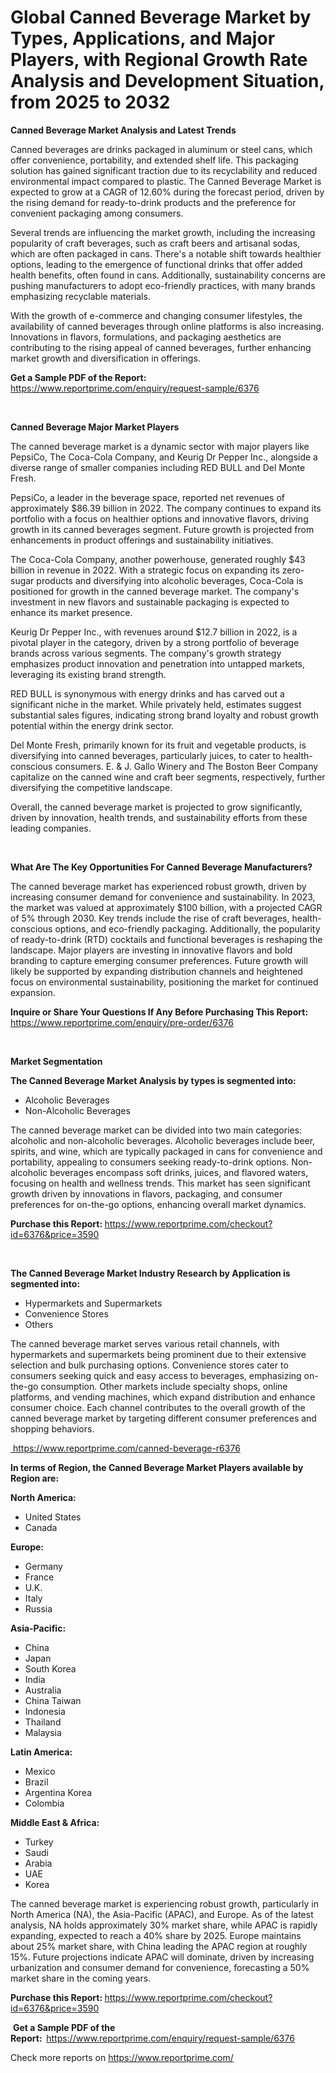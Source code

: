 <p><h1>Global Canned Beverage Market by Types, Applications, and Major Players, with Regional Growth Rate Analysis and Development Situation, from 2025 to 2032</h1></p><p><strong>Canned Beverage Market Analysis and Latest Trends</strong></p>
<p><p>Canned beverages are drinks packaged in aluminum or steel cans, which offer convenience, portability, and extended shelf life. This packaging solution has gained significant traction due to its recyclability and reduced environmental impact compared to plastic. The Canned Beverage Market is expected to grow at a CAGR of 12.60% during the forecast period, driven by the rising demand for ready-to-drink products and the preference for convenient packaging among consumers.</p><p>Several trends are influencing the market growth, including the increasing popularity of craft beverages, such as craft beers and artisanal sodas, which are often packaged in cans. There's a notable shift towards healthier options, leading to the emergence of functional drinks that offer added health benefits, often found in cans. Additionally, sustainability concerns are pushing manufacturers to adopt eco-friendly practices, with many brands emphasizing recyclable materials.</p><p>With the growth of e-commerce and changing consumer lifestyles, the availability of canned beverages through online platforms is also increasing. Innovations in flavors, formulations, and packaging aesthetics are contributing to the rising appeal of canned beverages, further enhancing market growth and diversification in offerings.</p></p>
<p><strong>Get a Sample PDF of the Report:&nbsp;</strong> <a href="https://www.reportprime.com/enquiry/request-sample/6376?utm_campaign=2238&utm_medium=2&utm_source=Github&utm_content=ia&utm_term=19032025&utm_id=canned-beverage">https://www.reportprime.com/enquiry/request-sample/6376</a></p>
<p>&nbsp;</p>
<p><strong>Canned Beverage Major Market Players</strong></p>
<p><p>The canned beverage market is a dynamic sector with major players like PepsiCo, The Coca-Cola Company, and Keurig Dr Pepper Inc., alongside a diverse range of smaller companies including RED BULL and Del Monte Fresh. </p><p>PepsiCo, a leader in the beverage space, reported net revenues of approximately $86.39 billion in 2022. The company continues to expand its portfolio with a focus on healthier options and innovative flavors, driving growth in its canned beverages segment. Future growth is projected from enhancements in product offerings and sustainability initiatives.</p><p>The Coca-Cola Company, another powerhouse, generated roughly $43 billion in revenue in 2022. With a strategic focus on expanding its zero-sugar products and diversifying into alcoholic beverages, Coca-Cola is positioned for growth in the canned beverage market. The company's investment in new flavors and sustainable packaging is expected to enhance its market presence.</p><p>Keurig Dr Pepper Inc., with revenues around $12.7 billion in 2022, is a pivotal player in the category, driven by a strong portfolio of beverage brands across various segments. The company's growth strategy emphasizes product innovation and penetration into untapped markets, leveraging its existing brand strength.</p><p>RED BULL is synonymous with energy drinks and has carved out a significant niche in the market. While privately held, estimates suggest substantial sales figures, indicating strong brand loyalty and robust growth potential within the energy drink sector.</p><p>Del Monte Fresh, primarily known for its fruit and vegetable products, is diversifying into canned beverages, particularly juices, to cater to health-conscious consumers. E. & J. Gallo Winery and The Boston Beer Company capitalize on the canned wine and craft beer segments, respectively, further diversifying the competitive landscape.</p><p>Overall, the canned beverage market is projected to grow significantly, driven by innovation, health trends, and sustainability efforts from these leading companies.</p></p>
<p>&nbsp;</p>
<p><strong>What Are The Key Opportunities For Canned Beverage Manufacturers?</strong></p>
<p><p>The canned beverage market has experienced robust growth, driven by increasing consumer demand for convenience and sustainability. In 2023, the market was valued at approximately $100 billion, with a projected CAGR of 5% through 2030. Key trends include the rise of craft beverages, health-conscious options, and eco-friendly packaging. Additionally, the popularity of ready-to-drink (RTD) cocktails and functional beverages is reshaping the landscape. Major players are investing in innovative flavors and bold branding to capture emerging consumer preferences. Future growth will likely be supported by expanding distribution channels and heightened focus on environmental sustainability, positioning the market for continued expansion.</p></p>
<p><strong>Inquire or Share Your Questions If Any Before Purchasing This Report:</strong> <a href="https://www.reportprime.com/enquiry/pre-order/6376?utm_campaign=2238&utm_medium=2&utm_source=Github&utm_content=ia&utm_term=19032025&utm_id=canned-beverage">https://www.reportprime.com/enquiry/pre-order/6376</a></p>
<p>&nbsp;</p>
<p><strong>Market Segmentation</strong></p>
<p><strong>The Canned Beverage Market Analysis by types is segmented into:</strong></p>
<p><ul><li>Alcoholic Beverages</li><li>Non-Alcoholic Beverages</li></ul></p>
<p><p>The canned beverage market can be divided into two main categories: alcoholic and non-alcoholic beverages. Alcoholic beverages include beer, spirits, and wine, which are typically packaged in cans for convenience and portability, appealing to consumers seeking ready-to-drink options. Non-alcoholic beverages encompass soft drinks, juices, and flavored waters, focusing on health and wellness trends. This market has seen significant growth driven by innovations in flavors, packaging, and consumer preferences for on-the-go options, enhancing overall market dynamics.</p></p>
<p><strong>Purchase this Report:&nbsp;</strong><a href="https://www.reportprime.com/checkout?id=6376&price=3590&utm_campaign=2238&utm_medium=2&utm_source=Github&utm_content=ia&utm_term=19032025&utm_id=canned-beverage">https://www.reportprime.com/checkout?id=6376&price=3590</a></p>
<p>&nbsp;</p>
<p><strong>The Canned Beverage Market Industry Research by Application is segmented into:</strong></p>
<p><ul><li>Hypermarkets and Supermarkets</li><li>Convenience Stores</li><li>Others</li></ul></p>
<p><p>The canned beverage market serves various retail channels, with hypermarkets and supermarkets being prominent due to their extensive selection and bulk purchasing options. Convenience stores cater to consumers seeking quick and easy access to beverages, emphasizing on-the-go consumption. Other markets include specialty shops, online platforms, and vending machines, which expand distribution and enhance consumer choice. Each channel contributes to the overall growth of the canned beverage market by targeting different consumer preferences and shopping behaviors.</p></p>
<p><a href="https://www.reportprime.com/canned-beverage-r6376?utm_campaign=2238&utm_medium=2&utm_source=Github&utm_content=ia&utm_term=19032025&utm_id=canned-beverage">&nbsp;https://www.reportprime.com/canned-beverage-r6376</a></p>
<p><strong>In terms of Region, the Canned Beverage Market Players available by Region are:</strong></p>
<p>
    <p> <strong> North America: </strong>
        <ul>
            <li>United States</li>
            <li>Canada</li>
        </ul>
        </p> 
    <p> <strong> Europe: </strong>
        <ul>
            <li>Germany</li>
            <li>France</li>
            <li>U.K.</li>
            <li>Italy</li>
            <li>Russia</li>
        </ul>
        </p> 
    <p> <strong> Asia-Pacific: </strong>
        <ul>
            <li>China</li>
            <li>Japan</li>
            <li>South Korea</li>
            <li>India</li>
            <li>Australia</li>
            <li>China Taiwan</li>
            <li>Indonesia</li>
            <li>Thailand</li>
            <li>Malaysia</li>
        </ul>
        </p> 
    <p> <strong> Latin America: </strong>
        <ul>
            <li>Mexico</li>
            <li>Brazil</li>
            <li>Argentina Korea</li>
            <li>Colombia</li>
        </ul>
        </p> 
    <p> <strong> Middle East & Africa: </strong>
        <ul>
            <li>Turkey</li>
            <li>Saudi</li>
            <li>Arabia</li>
            <li>UAE</li>
            <li>Korea</li>
        </ul>
    </p>
    </p>
<p><p>The canned beverage market is experiencing robust growth, particularly in North America (NA), the Asia-Pacific (APAC), and Europe. As of the latest analysis, NA holds approximately 30% market share, while APAC is rapidly expanding, expected to reach a 40% share by 2025. Europe maintains about 25% market share, with China leading the APAC region at roughly 15%. Future projections indicate APAC will dominate, driven by increasing urbanization and consumer demand for convenience, forecasting a 50% market share in the coming years.</p></p>
<p><strong>Purchase this Report: </strong><a href="https://www.reportprime.com/checkout?id=6376&price=3590&utm_campaign=2238&utm_medium=2&utm_source=Github&utm_content=ia&utm_term=19032025&utm_id=canned-beverage">https://www.reportprime.com/checkout?id=6376&price=3590</a></p>
<p>&nbsp;<strong>Get a Sample PDF of the Report:&nbsp;&nbsp;</strong><a href="https://www.reportprime.com/enquiry/request-sample/6376?utm_campaign=2238&utm_medium=2&utm_source=Github&utm_content=ia&utm_term=19032025&utm_id=canned-beverage">https://www.reportprime.com/enquiry/request-sample/6376</a></p>
<p><strong></strong></p>
<p>Check more reports on <a href="https://www.reportprime.com/?utm_campaign=2238&utm_medium=2&utm_source=Github&utm_content=ia&utm_term=19032025&utm_id=canned-beverage">https://www.reportprime.com/</a></p>